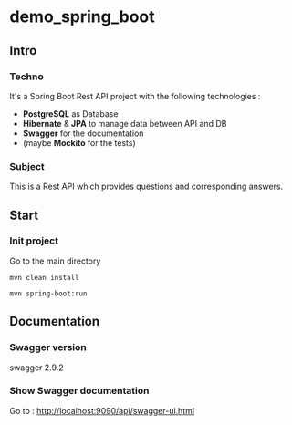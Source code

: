 # demo_spring_boot
## Intro
### Techno
It's a Spring Boot Rest API project with the following technologies :
- **PostgreSQL** as Database 
- **Hibernate** & **JPA** to manage data between API and DB
- **Swagger** for the documentation
- (maybe **Mockito** for the tests)

### Subject
This is a Rest API which provides questions and corresponding answers.

## Start
### Init project
Go to the main directory
```
mvn clean install
```
```
mvn spring-boot:run
```

## Documentation
### Swagger version
swagger 2.9.2
### Show Swagger documentation
Go to : [http://localhost:9090/api/swagger-ui.html](http://localhost:9090/api/swagger-ui.html)